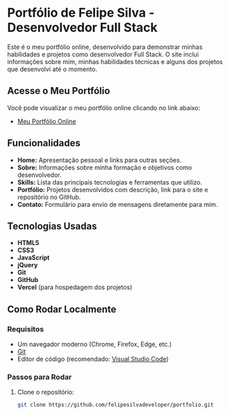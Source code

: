 # Portfólio de Felipe Silva - Desenvolvedor Full Stack

Este é o meu portfólio online, desenvolvido para demonstrar minhas habilidades e projetos como desenvolvedor Full Stack. O site inclui informações sobre mim, minhas habilidades técnicas e alguns dos projetos que desenvolvi até o momento.

## Acesse o Meu Portfólio

Você pode visualizar o meu portfólio online clicando no link abaixo:

- [Meu Portfólio Online](https://portifolio-fs.vercel.app/)

## Funcionalidades

- **Home:** Apresentação pessoal e links para outras seções.
- **Sobre:** Informações sobre minha formação e objetivos como desenvolvedor.
- **Skills:** Lista das principais tecnologias e ferramentas que utilizo.
- **Portfólio:** Projetos desenvolvidos com descrição, link para o site e repositório no GitHub.
- **Contato:** Formulário para envio de mensagens diretamente para mim.

## Tecnologias Usadas

- **HTML5**
- **CSS3**
- **JavaScript**
- **jQuery**
- **Git**
- **GitHub**
- **Vercel** (para hospedagem dos projetos)

## Como Rodar Localmente

### Requisitos

- Um navegador moderno (Chrome, Firefox, Edge, etc.)
- [Git](https://git-scm.com/)
- Editor de código (recomendado: [Visual Studio Code](https://code.visualstudio.com/))

### Passos para Rodar

1. Clone o repositório:

   ```bash
   git clone https://github.com/felipesilvadeveloper/portfolio.git
